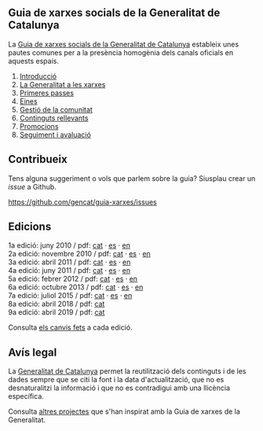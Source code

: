 Guia de xarxes socials de la Generalitat de Catalunya
---
La [Guia de xarxes socials de la Generalitat de Catalunya](https://github.com/gencat/guia-xarxes) estableix unes pautes comunes per a la presència homogènia dels canals oficials en aquests espais.

1. [Introducció](introduccio.md)  
2. [La Generalitat a les xarxes](generalitat-xarxes.md)  
3. [Primeres passes](primeres-passes.md)  
4. [Eines](eines.md)  
5. [Gestió de la comunitat](comunitat.md)  
6. [Continguts rellevants](continguts.md)  
7. [Promocions](promocions.md)  
8. [Seguiment i avaluació](seguiment.md)  

## Contribueix
Tens alguna suggeriment o vols que parlem sobre la guia? Siusplau crear un *issue* a Github.  

https://github.com/gencat/guia-xarxes/issues

## Edicions
1a edició: juny 2010 		/ pdf: [cat](/assets/pdf/v01_guia_usos_xarxa_cat.pdf) · [es](/assets/pdf/v01_guia_usos_xarxa_es.pdf) · [en](/assets/pdf/v01_guia_usos_xarxa_en.pdf)  
2a edició: novembre 2010 	/ pdf: [cat](/assets/pdf/v02_guia_usos_xarxa_cat.pdf) · [es](/assets/pdf/v02_guia_usos_xarxa_es.pdf) · [en](/assets/pdf/v02_guia_usos_xarxa_en.pdf)  
3a edició: abril 2011 		/ pdf: [cat](/assets/pdf/v03_guia_usos_xarxa_cat.pdf) · [es](/assets/pdf/v03_guia_usos_xarxa_es.pdf) · [en](/assets/pdf/v03_guia_usos_xarxa_en.pdf)  
4a edició: juny 2011 		/ pdf: [cat](/assets/pdf/v04_guia_usos_xarxa_cat.pdf) · [es](/assets/pdf/v04_guia_usos_xarxa_es.pdf) · [en](/assets/pdf/v04_guia_usos_xarxa_en.pdf)  
5a edició: febrer 2012 		/ pdf: [cat](/assets/pdf/v05_guia_usos_xarxa_cat.pdf) · [es](/assets/pdf/v05_guia_usos_xarxa_es.pdf) · [en](/assets/pdf/v05_guia_usos_xarxa_en.pdf)  
6a edició: octubre 2013 	/ pdf: [cat](/assets/pdf/v06_guia_usos_xarxa_cat.pdf) · [es](/assets/pdf/v06_guia_usos_xarxa_es.pdf) · [en](/assets/pdf/v06_guia_usos_xarxa_en.pdf)  
7a edició: juliol 2015		/ pdf: [cat](/assets/pdf/v07_guia_usos_xarxa_cat.pdf) · [es](/assets/pdf/v07_guia_usos_xarxa_es.pdf) · [en](/assets/pdf/v07_guia_usos_xarxa_en.pdf)  
8a edició: abril 2018		/ pdf: [cat](/assets/pdf/v08_guia_usos_xarxa_cat.pdf)  
9a edició: abril 2019       / pdf: [cat](/assets/pdf/v09_guia_usos_xarxa_cat.pdf)  


Consulta [els canvis fets](CHANGELOG.md) a cada edició.  

## Avís legal
La [Generalitat de Catalunya](https://web.gencat.cat/ca/menu-ajuda/ajuda/avis_legal//) permet la reutilització dels continguts i de les dades sempre que se citi la font i la data d'actualització, que no es desnaturalitzi la informació i que no es contradigui amb una llicència específica.

Consulta [altres projectes](OPENSOURCE.md) que s'han inspirat amb la Guia de xarxes de la Generalitat.
